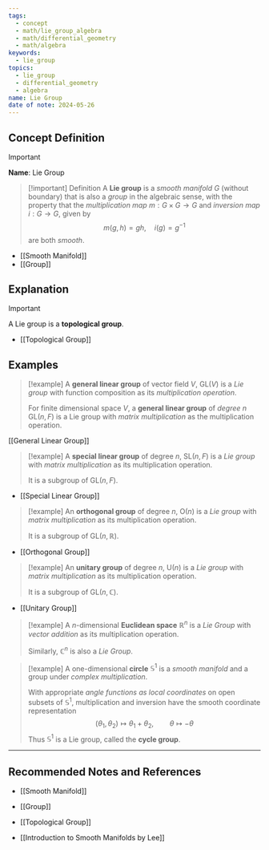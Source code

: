 ```yaml
---
tags:
  - concept
  - math/lie_group_algebra
  - math/differential_geometry
  - math/algebra
keywords:
  - lie_group
topics:
  - lie_group
  - differential_geometry
  - algebra
name: Lie Group
date of note: 2024-05-26
---
```


## Concept Definition

>[!important]
>**Name**: Lie Group

>[!important] Definition
>A **Lie group** is a *smooth manifold* $G$ (without boundary) that is also a *group* in the algebraic sense, with the property that the *multiplication map* $m: G \times G \to G$ and *inversion map* $i: G\to G$, given by 
>$$
>m(g, h) = gh, \quad i(g) = g^{-1}
>$$ 
>are both *smooth*.

- [[Smooth Manifold]]
- [[Group]]

## Explanation

>[!important]
>A Lie group is a **topological group**.

- [[Topological Group]]

## Examples

>[!example]
>A **general linear group** of vector field $V$, $\text{GL}(V)$  is a *Lie group* with function composition as its *multiplication operation*. 
>
>For finite dimensional space $V$, a **general linear group** of *degree* $n$  $\text{GL}(n, F)$ is a Lie group with *matrix multiplication* as the multiplication operation.

[[General Linear Group]] 

>[!example]
>A **special linear group** of degree $n$, $\text{SL}(n, F)$  is a *Lie group* with *matrix multiplication* as its multiplication operation. 
>
>It is a subgroup of $\text{GL}(n, F)$.

- [[Special Linear Group]]

>[!example]
>An **orthogonal group** of degree $n$, $\text{O}(n)$  is a *Lie group* with *matrix multiplication* as its multiplication operation. 
>
>It is a subgroup of $\text{GL}(n, \mathbb{R})$.

- [[Orthogonal Group]]

>[!example]
>An **unitary group** of degree $n$, $\text{U}(n)$  is a *Lie group* with *matrix multiplication* as its multiplication operation. 
>
>It is a subgroup of $\text{GL}(n, \mathbb{C})$.

- [[Unitary Group]]

>[!example]
>A  $n$-dimensional **Euclidean space** $\mathbb{R}^n$ is a *Lie Group* with *vector addition* as its multiplication operation. 
>
>Similarly, $\mathbb{C}^n$ is also a *Lie Group*.


>[!example]
>A one-dimensional **circle** $\mathbb{S}^1$ is a *smooth manifold* and a group under *complex multiplication*.
>
>With appropriate *angle functions as local coordinates*  on open subsets of $\mathbb{S}^1$, multiplication and inversion have the smooth coordinate representation
>$$
>(\theta_{1}, \theta_{2}) \mapsto \theta_{1} + \theta_{2}, \qquad \theta \mapsto -\theta
>$$ 
>Thus $\mathbb{S}^1$ is a Lie group, called the **cycle group**.







-----------
##  Recommended Notes and References


- [[Smooth Manifold]]
- [[Group]]

- [[Topological Group]]

- [[Introduction to Smooth Manifolds by Lee]]